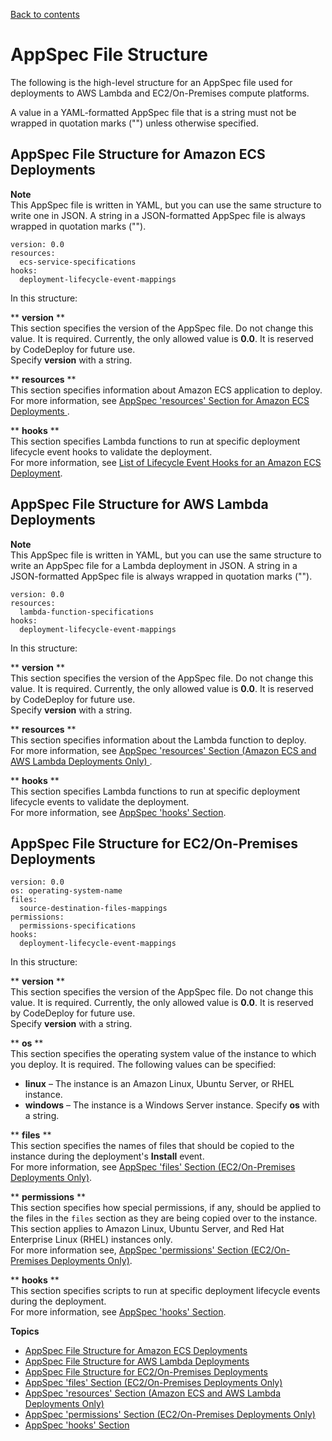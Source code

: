 [Back to contents](index.md)

# AppSpec File Structure<a name="reference-appspec-file-structure"></a>

The following is the high\-level structure for an AppSpec file used for deployments to AWS Lambda and EC2/On\-Premises compute platforms\.

A value in a YAML\-formatted AppSpec file that is a string must not be wrapped in quotation marks \(""\) unless otherwise specified\.

## AppSpec File Structure for Amazon ECS Deployments<a name="ecs-appspec-structure"></a>

**Note**  
This AppSpec file is written in YAML, but you can use the same structure to write one in JSON\. A string in a JSON\-formatted AppSpec file is always wrapped in quotation marks \(""\)\.

```
version: 0.0
resources: 
  ecs-service-specifications
hooks: 
  deployment-lifecycle-event-mappings
```

In this structure:

** **version** **  
This section specifies the version of the AppSpec file\. Do not change this value\. It is required\. Currently, the only allowed value is **0\.0**\. It is reserved by CodeDeploy for future use\.  
Specify **version** with a string\.

** **resources** **  
This section specifies information about Amazon ECS application to deploy\.  
For more information, see [ AppSpec 'resources' Section for Amazon ECS Deployments ](reference-appspec-file-structure-resources.md#reference-appspec-file-structure-resources-ecs)\.

** **hooks** **  
This section specifies Lambda functions to run at specific deployment lifecycle event hooks to validate the deployment\.  
For more information, see [List of Lifecycle Event Hooks for an Amazon ECS Deployment](reference-appspec-file-structure-hooks.md#reference-appspec-file-structure-hooks-list-ecs)\.

## AppSpec File Structure for AWS Lambda Deployments<a name="lambda-appspec-structure"></a>

**Note**  
This AppSpec file is written in YAML, but you can use the same structure to write an AppSpec file for a Lambda deployment in JSON\. A string in a JSON\-formatted AppSpec file is always wrapped in quotation marks \(""\)\.

```
version: 0.0
resources: 
  lambda-function-specifications
hooks: 
  deployment-lifecycle-event-mappings
```

In this structure:

** **version** **  
This section specifies the version of the AppSpec file\. Do not change this value\. It is required\. Currently, the only allowed value is **0\.0**\. It is reserved by CodeDeploy for future use\.  
Specify **version** with a string\.

** **resources** **  
This section specifies information about the Lambda function to deploy\.  
For more information, see [ AppSpec 'resources' Section \(Amazon ECS and AWS Lambda Deployments Only\) ](reference-appspec-file-structure-resources.md)\.

** **hooks** **  
This section specifies Lambda functions to run at specific deployment lifecycle events to validate the deployment\.  
For more information, see [AppSpec 'hooks' Section](reference-appspec-file-structure-hooks.md)\.

## AppSpec File Structure for EC2/On\-Premises Deployments<a name="server-appspec-structure"></a>

```
version: 0.0
os: operating-system-name
files:
  source-destination-files-mappings
permissions:
  permissions-specifications
hooks:
  deployment-lifecycle-event-mappings
```

In this structure:

** **version** **  
This section specifies the version of the AppSpec file\. Do not change this value\. It is required\. Currently, the only allowed value is **0\.0**\. It is reserved by CodeDeploy for future use\.  
Specify **version** with a string\.

** **os** **  
This section specifies the operating system value of the instance to which you deploy\. It is required\. The following values can be specified:  
+ **linux** – The instance is an Amazon Linux, Ubuntu Server, or RHEL instance\.
+ **windows** – The instance is a Windows Server instance\.
Specify **os** with a string\.

** **files** **  
This section specifies the names of files that should be copied to the instance during the deployment's **Install** event\.  
For more information, see [AppSpec 'files' Section \(EC2/On\-Premises Deployments Only\)](reference-appspec-file-structure-files.md)\.

** **permissions** **  
This section specifies how special permissions, if any, should be applied to the files in the `files` section as they are being copied over to the instance\. This section applies to Amazon Linux, Ubuntu Server, and Red Hat Enterprise Linux \(RHEL\) instances only\.  
For more information see, [AppSpec 'permissions' Section \(EC2/On\-Premises Deployments Only\)](reference-appspec-file-structure-permissions.md)\.

** **hooks** **  
This section specifies scripts to run at specific deployment lifecycle events during the deployment\.  
For more information, see [AppSpec 'hooks' Section](reference-appspec-file-structure-hooks.md)\.

**Topics**
+ [AppSpec File Structure for Amazon ECS Deployments](#ecs-appspec-structure)
+ [AppSpec File Structure for AWS Lambda Deployments](#lambda-appspec-structure)
+ [AppSpec File Structure for EC2/On\-Premises Deployments](#server-appspec-structure)
+ [AppSpec 'files' Section \(EC2/On\-Premises Deployments Only\)](reference-appspec-file-structure-files.md)
+ [AppSpec 'resources' Section \(Amazon ECS and AWS Lambda Deployments Only\)](reference-appspec-file-structure-resources.md)
+ [AppSpec 'permissions' Section \(EC2/On\-Premises Deployments Only\)](reference-appspec-file-structure-permissions.md)
+ [AppSpec 'hooks' Section](reference-appspec-file-structure-hooks.md)